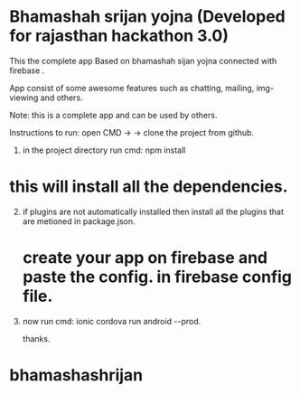 # Bhamashah srijan yojna (Developed for rajasthan hackathon 3.0)

This the complete app Based on bhamashah sijan yojna connected with firebase .

App consist of some awesome features such as chatting, mailing, img-viewing and others.

Note: this is a complete app and can be used by others.


Instructions to run:
     open CMD ->
-> clone the project from github.
1) in the project directory run cmd:
     npm install
  # this will install all the dependencies.

2) if plugins are not automatically installed then install all the plugins that are metioned in package.json.
   # create your app on firebase and paste the config. in firebase config file.

3) now run cmd:
    ionic cordova run android --prod.

    thanks.
# bhamashashrijan

